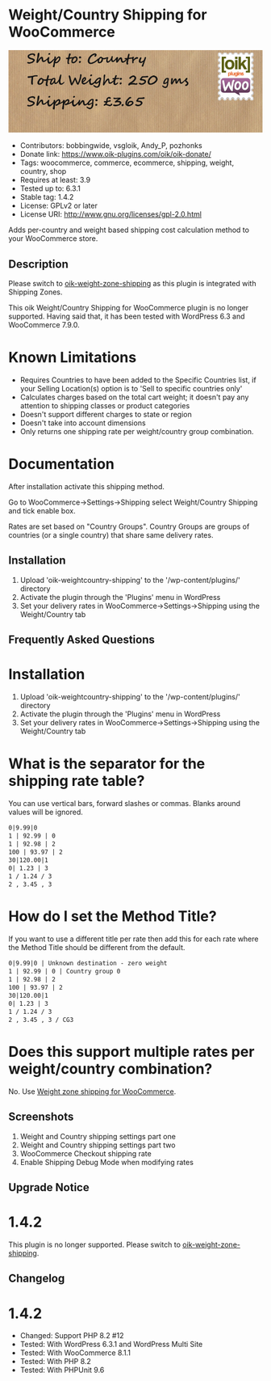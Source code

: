 # Weight/Country Shipping for WooCommerce 
![banner](assets/oik-weightcountry-shipping-banner-772x250.jpg)
* Contributors: bobbingwide, vsgloik, Andy_P, pozhonks
* Donate link: https://www.oik-plugins.com/oik/oik-donate/
* Tags: woocommerce, commerce, ecommerce, shipping, weight, country, shop
* Requires at least: 3.9
* Tested up to: 6.3.1
* Stable tag: 1.4.2
* License: GPLv2 or later
* License URI: http://www.gnu.org/licenses/gpl-2.0.html

Adds per-country and weight based shipping cost calculation method to your WooCommerce store.

## Description 

Please switch to [oik-weight-zone-shipping](https://wordpress.org/plugins/oik-weight-zone-shipping)
as this plugin is integrated with Shipping Zones.

This oik Weight/Country Shipping for WooCommerce plugin is no longer supported.
Having said that, it has been tested with WordPress 6.3 and WooCommerce 7.9.0.

# Known Limitations 

* Requires Countries to have been added to the Specific Countries list, if your Selling Location(s) option is to 'Sell to specific countries only'
* Calculates charges based on the total cart weight; it doesn't pay any attention to shipping classes or product categories
* Doesn't support different charges to state or region
* Doesn't take into account dimensions
* Only returns one shipping rate per weight/country group combination.


# Documentation 

After installation activate this shipping method.

Go to WooCommerce->Settings->Shipping select  Weight/Country Shipping and tick enable box.

Rates are set based on "Country Groups".
Country Groups are groups of countries (or a single country) that share same delivery rates.

## Installation 
1. Upload 'oik-weightcountry-shipping' to the '/wp-content/plugins/' directory
1. Activate the plugin through the 'Plugins' menu in WordPress
1. Set your delivery rates in WooCommerce->Settings->Shipping using the Weight/Country tab


## Frequently Asked Questions 
# Installation 
1. Upload 'oik-weightcountry-shipping' to the '/wp-content/plugins/' directory
1. Activate the plugin through the 'Plugins' menu in WordPress
1. Set your delivery rates in WooCommerce->Settings->Shipping using the Weight/Country tab


# What is the separator for the shipping rate table? 

You can use vertical bars, forward slashes or commas.
Blanks around values will be ignored.

```
0|9.99|0
1 | 92.99 | 0
1 | 92.98 | 2
100 | 93.97 | 2
30|120.00|1
0| 1.23 | 3
1 / 1.24 / 3
2 , 3.45 , 3

```

# How do I set the Method Title? 
If you want to use a different title per rate then add this for each rate where the Method Title should be different from the default.

```
0|9.99|0 | Unknown destination - zero weight
1 | 92.99 | 0 | Country group 0
1 | 92.98 | 2
100 | 93.97 | 2
30|120.00|1
0| 1.23 | 3
1 / 1.24 / 3
2 , 3.45 , 3 / CG3

```

# Does this support multiple rates per weight/country combination? 

No. Use [Weight zone shipping for WooCommerce](https://wordpress.org/plugins/oik-weight-zone-shipping/).


## Screenshots 
1. Weight and Country shipping settings part one
2. Weight and Country shipping settings part two
3. WooCommerce Checkout shipping rate
4. Enable Shipping Debug Mode when modifying rates

## Upgrade Notice 
# 1.4.2 
This plugin is no longer supported. Please switch to [oik-weight-zone-shipping](https://wordpress.org/plugins/oik-weight-zone-shipping).

## Changelog 
# 1.4.2 
* Changed: Support PHP 8.2 #12
* Tested: With WordPress 6.3.1 and WordPress Multi Site
* Tested: With WooCommerce 8.1.1
* Tested: With PHP 8.2
* Tested: With PHPUnit 9.6
